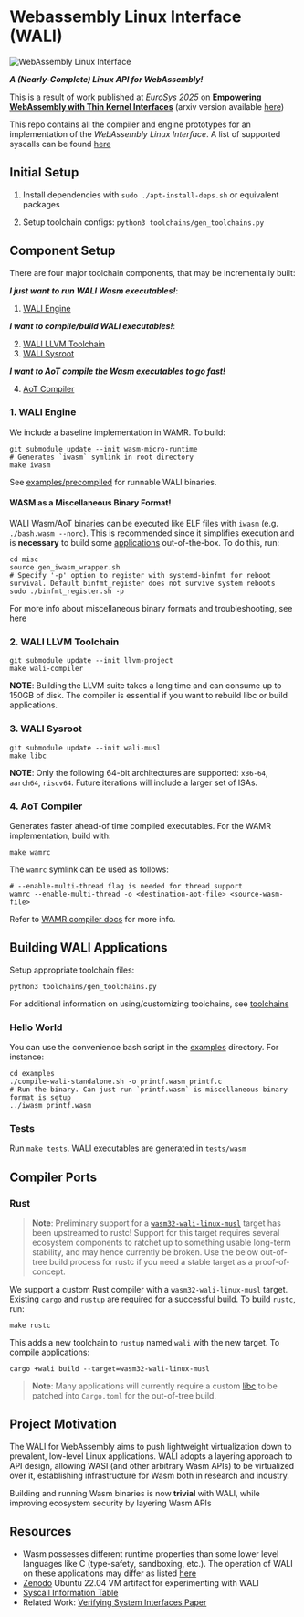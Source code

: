 # Webassembly Linux Interface (WALI)

![WebAssembly Linux Interface](assets/main-logo.png?raw=true)

***A (Nearly-Complete) Linux API for WebAssembly!***

This is a result of work published at *EuroSys 2025* on [**Empowering WebAssembly with Thin Kernel Interfaces**](https://dl.acm.org/doi/abs/10.1145/3689031.3717470) (arxiv version available [here](https://arxiv.org/abs/2312.03858))

This repo contains all the compiler and engine prototypes for an implementation of the *WebAssembly Linux Interface*. A list of supported syscalls can be found [here](docs/support.md)

## Initial Setup
1. Install dependencies with `sudo ./apt-install-deps.sh` or equivalent packages

2. Setup toolchain configs: `python3 toolchains/gen_toolchains.py`

## Component Setup

There are four major toolchain components, that may be incrementally built:

***I just want to run WALI Wasm executables!***:
1. [WALI Engine](#1-wali-engine)

***I want to compile/build WALI executables!***:

2. [WALI LLVM Toolchain](#2-wali-llvm-toolchain)
3. [WALI Sysroot](#3-wali-sysroot)

***I want to AoT compile the Wasm executables to go fast!***

4. [AoT Compiler](#4-aot-compiler)


### 1. WALI Engine

We include a baseline implementation in WAMR. To build:
```shell
git submodule update --init wasm-micro-runtime
# Generates `iwasm` symlink in root directory
make iwasm
```

See [examples/precompiled](examples/precompiled) for runnable WALI binaries.

#### WASM as a Miscellaneous Binary Format!

WALI Wasm/AoT binaries can be executed like ELF files with `iwasm` (e.g. `./bash.wasm --norc`).
This is recommended since it simplifies execution and is **necessary** to build some [applications](applications) out-of-the-box.
To do this, run:

```shell
cd misc
source gen_iwasm_wrapper.sh
# Specify '-p' option to register with systemd-binfmt for reboot survival. Default binfmt_register does not survive system reboots
sudo ./binfmt_register.sh -p
```

For more info about miscellaneous binary formats and troubleshooting, see [here](https://docs.kernel.org/admin-guide/binfmt-misc.html)


### 2. WALI LLVM Toolchain

```shell
git submodule update --init llvm-project
make wali-compiler
```

**NOTE**: Building the LLVM suite takes a long time and can consume up to 150GB of disk. The compiler is essential if you want to rebuild libc or build applications.


### 3. WALI Sysroot

```shell
git submodule update --init wali-musl
make libc
```

**NOTE**: Only the following 64-bit architectures are supported: `x86-64`, `aarch64`, `riscv64`. Future iterations will include a larger set of ISAs.


### 4. AoT Compiler

Generates faster ahead-of time compiled executables. For the WAMR implementation, build with:
```
make wamrc
```

The `wamrc` symlink can be used as follows:

```shell
# --enable-multi-thread flag is needed for thread support
wamrc --enable-multi-thread -o <destination-aot-file> <source-wasm-file>
```

Refer to [WAMR compiler docs](https://github.com/SilverLineFramework/wasm-micro-runtime/tree/wali/wamr-compiler) for more info.


## Building WALI Applications

Setup appropriate toolchain files:
```shell
python3 toolchains/gen_toolchains.py
```
For additional information on using/customizing toolchains, see [toolchains](toolchains/README.md) 

### Hello World

You can use the convenience bash script in the [examples](examples) directory. For instance:
```shell
cd examples
./compile-wali-standalone.sh -o printf.wasm printf.c
# Run the binary. Can just run `printf.wasm` is miscellaneous binary format is setup
../iwasm printf.wasm
```

### Tests
Run `make tests`. WALI executables are generated in `tests/wasm`

## Compiler Ports

### Rust

> **Note**: Preliminary support for a [`wasm32-wali-linux-musl`](https://doc.rust-lang.org/nightly/rustc/platform-support/wasm32-wali-linux.html) target has been upstreamed to rustc! 
> Support for this target requires several ecosystem components to ratchet up to something usable long-term stability, and may hence currently be broken. 
> Use the below out-of-tree build process for rustc if you need a stable target as a proof-of-concept.

We support a custom Rust compiler with a `wasm32-wali-linux-musl` target. 
Existing `cargo` and  `rustup` are required for a successful build.
To build `rustc`, run:

```shell
make rustc
```

This adds a new toolchain to `rustup` named `wali` with the new target.
To compile applications:
```shell
cargo +wali build --target=wasm32-wali-linux-musl
```

> **Note**: Many applications will currently require a custom [libc](https://github.com/arjunr2/rust-libc.git) to
be patched into `Cargo.toml` for the out-of-tree build.



## Project Motivation
The WALI for WebAssembly aims to push lightweight virtualization
down to prevalent, low-level Linux applications. 
WALI adopts a layering approach to API design, allowing WASI (and other arbitrary Wasm APIs) to be virtualized over it, 
establishing infrastructure for Wasm both in research and industry.

Building and running Wasm binaries is now **trivial** with WALI, while improving ecosystem security by layering Wasm APIs


## Resources
* Wasm possesses different runtime properties than some lower level languages like C (type-safety, sandboxing, etc.). The operation of WALI on these applications may differ as listed [here](docs/constraints.md)
* [Zenodo](https://zenodo.org/records/14829424) Ubuntu 22.04 VM artifact for experimenting with WALI
* [Syscall Information Table](https://docs.google.com/spreadsheets/d/1__2NqMqGLHdjFFYonkF49IkGgfv62TJCpZuXqhXwnlc/edit?usp=sharing)
* Related Work: [Verifying System Interfaces Paper](https://cseweb.ucsd.edu/~dstefan/pubs/johnson:2023:wave.pdf)



